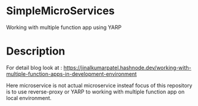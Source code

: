# SimpleMicroServices
Working with multiple function app using YARP

# Description

For detail blog look at : https://jinalkumarpatel.hashnode.dev/working-with-multiple-function-apps-in-development-environment

Here microservice is not actual microservice insteaf focus of this repository is to use reverse-proxy or YARP to working with multiple function app on local environment.
